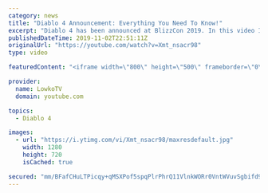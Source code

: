 ```yaml
---
category: news
title: "Diablo 4 Announcement: Everything You Need To Know!"
excerpt: "Diablo 4 has been announced at BlizzCon 2019. In this video I go over everything you need to know about this upcoming Blizzard Entertainment game."
publishedDateTime: 2019-11-02T22:51:11Z
originalUrl: "https://youtube.com/watch?v=Xmt_nsacr98"
type: video

featuredContent: "<iframe width=\"800\" height=\"500\" frameborder=\"0\" src=\"https://www.youtube.com/embed/Xmt_nsacr98\" allow=\"accelerometer; autoplay; encrypted-media; gyroscope; picture-in-picture\" allowfullscreen></iframe>"

provider:
  name: LowkoTV
  domain: youtube.com

topics:
  - Diablo 4

images:
  - url: "https://i.ytimg.com/vi/Xmt_nsacr98/maxresdefault.jpg"
    width: 1280
    height: 720
    isCached: true

secured: "mm/BFafCHuLTPicqy+qMSXPof5spqPlrPhrQ11VlnkWORr0VntWVuvSgbifd9c5ycB5SzgCv26ycrj6Va4wHLBmB2LlcIS1Aq1PrT3NZNiouMqKJJZDs6K24+egkp7QnMwUVCvCdSJPuxIpChQIV+xzbA2IQYrOWl8J0uoQjZYc47mTrNwYeTRGuRs3+0+PnPDI51/7g+E7y06YEjnu6oe4PE6mhrxDlJKM+gSZ/Wdy/itHKSg62w4AqP17Ry99CKbrJFRKNWRbVPpaSZxW+nQdCjY/UTCVRSdUnli3PDqV+VzEd55SY30/H99oqt+8KMS6MiEoE28dqbC/0zThb9Xx60xdFep1lwNdVKenj9BYxC6ebo4N1wbhnuJxtoC5Jxspl+RgBaWX5zB+DDXZvYSAeuYueuj0OT2c/Oc6qcHA6qpqxcbO4RN/rK56Be+vJ;e7WIWonWjWMTYxPcQG1oGg=="
---
```


